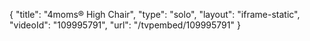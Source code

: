 {
    "title": "4moms&reg; High Chair",
    "type": "solo",
    "layout": "iframe-static",
    "videoId": "109995791",
    "url": "\/tvpembed\/109995791"
}